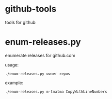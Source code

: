 # github-tools
tools for github

# enum-releases.py

enumerate releases for github.com

usage:

	./enum-releases.py owner repos

example:

	./enum-releases.py m-tmatma CopyWithLineNumbers

